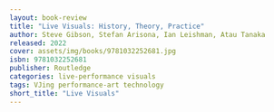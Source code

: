 ```yaml
---
layout: book-review
title: "Live Visuals: History, Theory, Practice"
author: Steve Gibson, Stefan Arisona, Ian Leishman, Atau Tanaka
released: 2022
cover: assets/img/books/9781032252681.jpg
isbn: 9781032252681
publisher: Routledge
categories: live-performance visuals
tags: VJing performance-art technology
short_title: "Live Visuals"
---
```

